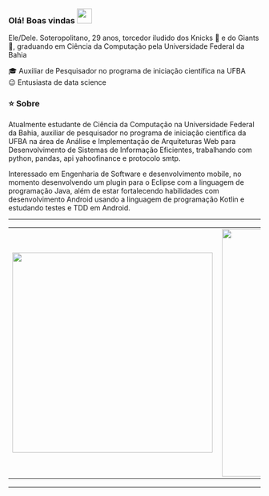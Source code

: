 
### Olá! Boas vindas <img src="https://github.com/leticiadasilva/leticiadasilva/blob/main/images/Hi.gif" width="30px">

Ele/Dele. Soteropolitano, 29 anos, torcedor iludido dos Knicks :basketball: e do Giants :football:, graduando em Ciência da Computação pela Universidade Federal da Bahia  
  
  
:mortar_board: Auxiliar de Pesquisador no programa de iniciação científica na UFBA
<br>:wink: Entusiasta de data science
  

### ⭐ Sobre
Atualmente estudante de Ciência da Computação na Universidade Federal da Bahia, auxiliar de pesquisador no programa de iniciação científica da UFBA na área de Análise e Implementação de Arquiteturas Web para Desenvolvimento de Sistemas de Informação Eficientes, trabalhando com python, pandas, api yahoofinance e protocolo smtp.  

Interessado em Engenharia de Software e desenvolvimento mobile, no momento desenvolvendo um plugin para o Eclipse com a linguagem de programação Java, além de estar fortalecendo habilidades com desenvolvimento Android usando a linguagem de programação Kotlin e estudando testes e TDD em Android.

---
<center>
  <table>
    <tr>
        <td><img width="400px" align="left" src="https://github-readme-stats.vercel.app/api/top-langs/?username=caiosacramento&hide=html&layout=compact&theme=buefy" /></td>
        <td><img width="495px" align="left" src="https://github-readme-stats.vercel.app/api?username=caiosacramento&theme=buefy"/></td>
    </tr>   
  </table>
</center>  

---

